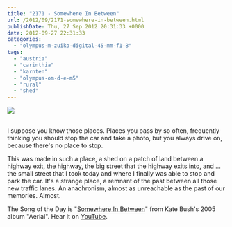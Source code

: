 ```yaml
---
title: "2171 - Somewhere In Between"
url: /2012/09/2171-somewhere-in-between.html
publishDate: Thu, 27 Sep 2012 20:31:33 +0000
date: 2012-09-27 22:31:33
categories: 
  - "olympus-m-zuiko-digital-45-mm-f1-8"
tags: 
  - "austria"
  - "carinthia"
  - "karnten"
  - "olympus-om-d-e-m5"
  - "rural"
  - "shed"
---
```

<div class="container">
<div class="center"><a target="_blank" href="https://d25zfm9zpd7gm5.cloudfront.net/1200x1200/2012/20120927_172526_lr.jpg"><img src="https://d25zfm9zpd7gm5.cloudfront.net/0600x0600/2012/20120927_172526_lr.jpg" /></a></div>
</div>
<br />

I suppose you know those places. Places you pass by so often, frequently thinking you should stop the car and take a photo, but you always drive on, because there's no place to stop.

 This was made in such a place, a shed on a patch of land between a highway exit, the highway, the big street that the highway exits into, and ... the small street that I took today and where I finally was able to stop and park the car. It's a strange place, a remnant of the past between all those new traffic lanes. An anachronism, almost as unreachable as the past of our memories. Almost.

The Song of the Day is "<a href="http://www.lyricsmode.com/lyrics/k/kate_bush/somewhere_in_between.html" target="_blank">Somewhere In Between</a>" from Kate Bush's 2005 album "Aerial". Hear it on <a href="http://www.youtube.com/watch?v=4-HiDZ1MqWo" target="_blank">YouTube</a>.
